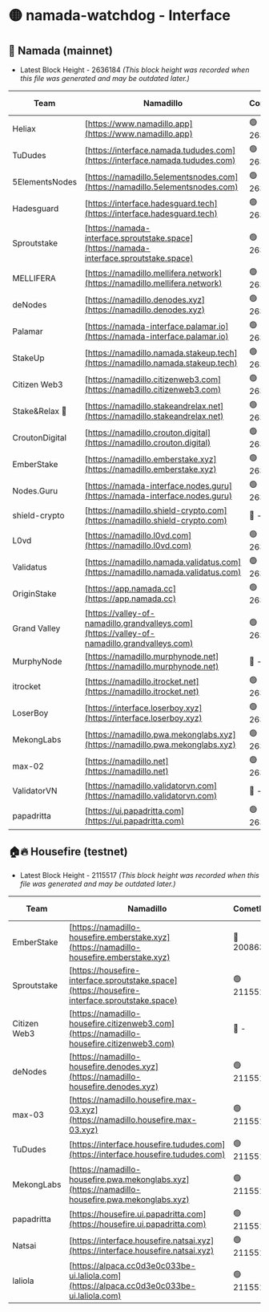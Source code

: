 # 🟡 namada-watchdog - Interface

## 🚀 Namada (mainnet)
- Latest Block Height - 2636184 *(This block height was recorded when this file was generated and may be outdated later.)*

| Team | Namadillo | CometBFT | Indexer | MASP Indexer |
|-|-|-|-|-|
| Heliax | [https://www.namadillo.app](https://www.namadillo.app) | 🟢 2636164 | 🟢 2636164 | 🟢 2636164 |
| TuDudes | [https://interface.namada.tududes.com](https://interface.namada.tududes.com) | 🟢 2636164 | 🟢 2636164 | 🟢 2636164 |
| 5ElementsNodes | [https://namadillo.5elementsnodes.com](https://namadillo.5elementsnodes.com) | 🟢 2636165 | 🟢 2636165 | 🟢 2636165 |
| Hadesguard | [https://interface.hadesguard.tech](https://interface.hadesguard.tech) | 🟢 2636165 | 🟢 2636165 | 🟢 2636164 |
| Sproutstake | [https://namada-interface.sproutstake.space](https://namada-interface.sproutstake.space) | 🟢 2636166 | 🟢 2636165 | 🟢 2636166 |
| MELLIFERA | [https://namadillo.mellifera.network](https://namadillo.mellifera.network) | 🟢 2636167 | 🟢 2636166 | 🟢 2636166 |
| deNodes | [https://namadillo.denodes.xyz](https://namadillo.denodes.xyz) | 🟢 2636167 | 🟢 2636167 | 🟢 2636167 |
| Palamar | [https://namada-interface.palamar.io](https://namada-interface.palamar.io) | 🟢 2636168 | 🟢 2636167 | 🟢 2636168 |
| StakeUp | [https://namadillo.namada.stakeup.tech](https://namadillo.namada.stakeup.tech) | 🟢 2636168 | 🟢 2636168 | 🟢 2636168 |
| Citizen Web3 | [https://namadillo.citizenweb3.com](https://namadillo.citizenweb3.com) | 🟢 2636169 | 🟢 2636168 | 🟢 2636168 |
| Stake&Relax 🦥 | [https://namadillo.stakeandrelax.net](https://namadillo.stakeandrelax.net) | 🟢 2636169 | 🟢 2636169 | 🟢 2636169 |
| CroutonDigital | [https://namadillo.crouton.digital](https://namadillo.crouton.digital) | 🟢 2636170 | 🟢 2636170 | 🟢 2636170 |
| EmberStake | [https://namadillo.emberstake.xyz](https://namadillo.emberstake.xyz) | 🟢 2636170 | 🟢 2636170 | 🟢 2636170 |
| Nodes.Guru | [https://namada-interface.nodes.guru](https://namada-interface.nodes.guru) | 🟢 2636171 | 🟢 2636171 | 🟢 2636170 |
| shield-crypto | [https://namadillo.shield-crypto.com](https://namadillo.shield-crypto.com) | 🔴 - | 🔴 - | 🔴 - |
| L0vd | [https://namadillo.l0vd.com](https://namadillo.l0vd.com) | 🟢 2636177 | 🟢 2636176 | 🟢 2636176 |
| Validatus | [https://namadillo.namada.validatus.com](https://namadillo.namada.validatus.com) | 🟢 2636177 | 🟢 2636177 | 🟢 2636177 |
| OriginStake | [https://app.namada.cc](https://app.namada.cc) | 🟢 2636178 | 🟢 2636177 | 🟢 2636177 |
| Grand Valley | [https://valley-of-namadillo.grandvalleys.com](https://valley-of-namadillo.grandvalleys.com) | 🟢 2636178 | 🟢 2636178 | 🟢 2636178 |
| MurphyNode | [https://namadillo.murphynode.net](https://namadillo.murphynode.net) | 🔴 - | 🔴 - | 🔴 - |
| itrocket | [https://namadillo.itrocket.net](https://namadillo.itrocket.net) | 🟢 2636180 | 🟢 2636180 | 🟢 2636180 |
| LoserBoy | [https://interface.loserboy.xyz](https://interface.loserboy.xyz) | 🟢 2636181 | 🟢 2636181 | 🟢 2636180 |
| MekongLabs | [https://namadillo.pwa.mekonglabs.xyz](https://namadillo.pwa.mekonglabs.xyz) | 🟢 2636181 | 🟢 2636181 | 🟢 2636181 |
| max-02 | [https://namadillo.net](https://namadillo.net) | 🟢 2636182 | 🟢 2636182 | 🟢 2636182 |
| ValidatorVN | [https://namadillo.validatorvn.com](https://namadillo.validatorvn.com) | 🔴 - | 🔴 - | 🔴 - |
| papadritta | [https://ui.papadritta.com](https://ui.papadritta.com) | 🟢 2636184 | 🟢 2636184 | 🟢 2636184 |

## 🏠🔥 Housefire (testnet)
- Latest Block Height - 2115517 *(This block height was recorded when this file was generated and may be outdated later.)*

| Team | Namadillo | CometBFT | Indexer | MASP Indexer |
|-|-|-|-|-|
| EmberStake | [https://namadillo-housefire.emberstake.xyz](https://namadillo-housefire.emberstake.xyz) | 🔴 2008636 | 🔴 - | 🔴 - |
| Sproutstake | [https://housefire-interface.sproutstake.space](https://housefire-interface.sproutstake.space) | 🟢 2115514 | 🟢 2115514 | 🟢 2115514 |
| Citizen Web3 | [https://namadillo-housefire.citizenweb3.com](https://namadillo-housefire.citizenweb3.com) | 🔴 - | 🟢 2115515 | 🟢 2115515 |
| deNodes | [https://namadillo-housefire.denodes.xyz](https://namadillo-housefire.denodes.xyz) | 🟢 2115515 | 🟢 2115515 | 🟢 2115515 |
| max-03 | [https://namadillo.housefire.max-03.xyz](https://namadillo.housefire.max-03.xyz) | 🟢 2115516 | 🟢 2115516 | 🟢 2115516 |
| TuDudes | [https://interface.housefire.tududes.com](https://interface.housefire.tududes.com) | 🟢 2115516 | 🟢 2115516 | 🟢 2115516 |
| MekongLabs | [https://namadillo-housefire.pwa.mekonglabs.xyz](https://namadillo-housefire.pwa.mekonglabs.xyz) | 🟢 2115516 | 🟢 2115516 | 🟢 2115516 |
| papadritta | [https://housefire.ui.papadritta.com](https://housefire.ui.papadritta.com) | 🟢 2115516 | 🟢 2115516 | 🟢 2115516 |
| Natsai | [https://interface.housefire.natsai.xyz](https://interface.housefire.natsai.xyz) | 🟢 2115517 | 🟢 2115517 | 🟢 2115517 |
| laliola | [https://alpaca.cc0d3e0c033be-ui.laliola.com](https://alpaca.cc0d3e0c033be-ui.laliola.com) | 🟢 2115517 | 🟢 2115517 | 🟢 2115517 |

